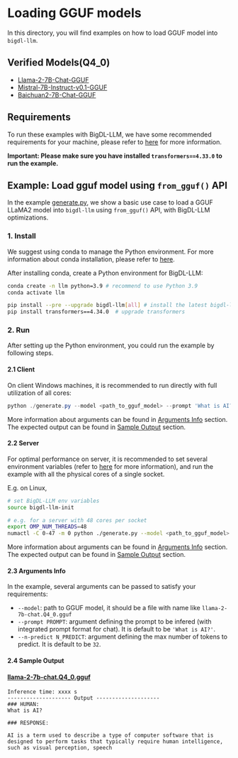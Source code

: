 # Loading GGUF models
In this directory, you will find examples on how to load GGUF model into `bigdl-llm`.

## Verified Models(Q4_0)
- [Llama-2-7B-Chat-GGUF](https://huggingface.co/TheBloke/Llama-2-7B-Chat-GGUF/tree/main)
- [Mistral-7B-Instruct-v0.1-GGUF](https://huggingface.co/TheBloke/Mistral-7B-Instruct-v0.1-GGUF)
- [Baichuan2-7B-Chat-GGUF](https://huggingface.co/second-state/Baichuan2-7B-Chat-GGUF/tree/main)

## Requirements
To run these examples with BigDL-LLM, we have some recommended requirements for your machine, please refer to [here](../../../README.md#system-support) for more information.

**Important: Please make sure you have installed `transformers==4.33.0` to run the example.**


## Example: Load gguf model using `from_gguf()` API
In the example [generate.py](./generate.py), we show a basic use case to load a GGUF LLaMA2 model into `bigdl-llm` using `from_gguf()` API, with BigDL-LLM optimizations.

### 1. Install
We suggest using conda to manage the Python environment. For more information about conda installation, please refer to [here](https://docs.conda.io/en/latest/miniconda.html#).

After installing conda, create a Python environment for BigDL-LLM:
```bash
conda create -n llm python=3.9 # recommend to use Python 3.9
conda activate llm

pip install --pre --upgrade bigdl-llm[all] # install the latest bigdl-llm nightly build with 'all' option
pip install transformers==4.34.0  # upgrade transformers
```
### 2. Run
After setting up the Python environment, you could run the example by following steps.

#### 2.1 Client
On client Windows machines, it is recommended to run directly with full utilization of all cores:
```powershell
python ./generate.py --model <path_to_gguf_model> --prompt 'What is AI?'
```
More information about arguments can be found in [Arguments Info](#23-arguments-info) section. The expected output can be found in [Sample Output](#24-sample-output) section.

#### 2.2 Server
For optimal performance on server, it is recommended to set several environment variables (refer to [here](../README.md#best-known-configuration-on-linux) for more information), and run the example with all the physical cores of a single socket.

E.g. on Linux,
```bash
# set BigDL-LLM env variables
source bigdl-llm-init

# e.g. for a server with 48 cores per socket
export OMP_NUM_THREADS=48
numactl -C 0-47 -m 0 python ./generate.py --model <path_to_gguf_model> --prompt 'What is AI?'
```
More information about arguments can be found in [Arguments Info](#23-arguments-info) section. The expected output can be found in [Sample Output](#24-sample-output) section.

#### 2.3 Arguments Info
In the example, several arguments can be passed to satisfy your requirements:

- `--model`: path to GGUF model, it should be a file with name like `llama-2-7b-chat.Q4_0.gguf`
- `--prompt PROMPT`: argument defining the prompt to be infered (with integrated prompt format for chat). It is default to be `'What is AI?'`.
- `--n-predict N_PREDICT`: argument defining the max number of tokens to predict. It is default to be `32`.

#### 2.4 Sample Output
#### [llama-2-7b-chat.Q4_0.gguf](https://huggingface.co/TheBloke/Llama-2-7B-Chat-GGUF/tree/main)
```log
Inference time: xxxx s
-------------------- Output --------------------
### HUMAN:
What is AI?

### RESPONSE:

AI is a term used to describe a type of computer software that is designed to perform tasks that typically require human intelligence, such as visual perception, speech
```
